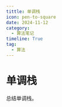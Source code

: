 ```yaml
---
tittle: 单调栈
icon: pen-to-square
date: 2024-11-12
category:
  - 算法笔记
timeline: True
tag:
  - 算法
--- 
```

# 单调栈
总结单调栈。
<!-- more -->